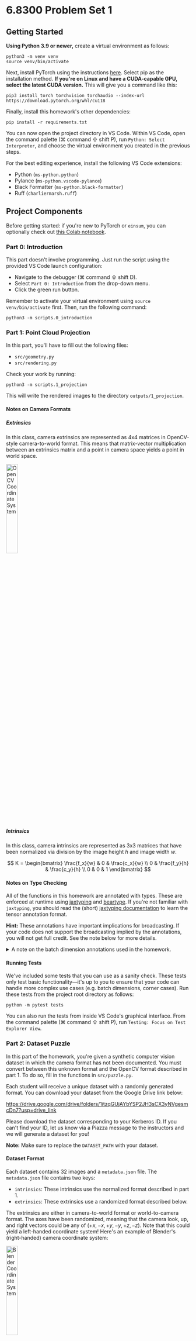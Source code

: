 # 6.8300 Problem Set 1

## Getting Started

**Using Python 3.9 or newer,** create a virtual environment as follows:

```
python3 -m venv venv
source venv/bin/activate
```

Next, install PyTorch using the instructions [here](https://pytorch.org/get-started/locally/). Select pip as the installation method. **If you're on Linux and have a CUDA-capable GPU, select the latest CUDA version.** This will give you a command like this:

```
pip3 install torch torchvision torchaudio --index-url https://download.pytorch.org/whl/cu118
```

Finally, install this homework's other dependencies:

```
pip install -r requirements.txt
```

You can now open the project directory in VS Code. Within VS Code, open the command palette (<key>⌘ command</key> <key>⇧ shift</key> <key>P</key>), run `Python: Select Interpreter`, and choose the virtual environment you created in the previous steps.

For the best editing experience, install the following VS Code extensions:

* Python (`ms-python.python`)
* Pylance (`ms-python.vscode-pylance`)
* Black Formatter (`ms-python.black-formatter`)
* Ruff (`charliermarsh.ruff`)

## Project Components

Before getting started: if you're new to PyTorch or `einsum`, you can optionally check out [this Colab notebook](https://drive.google.com/file/d/19RAkdGtmwnM9DcAmx1dF2NgHskZ8i2vl/view?usp=sharing).

### Part 0: Introduction

This part doesn't involve programming. Just run the script using the provided VS Code launch configuration:

- Navigate to the debugger (<key>⌘ command</key> <key>⇧ shift</key> <key>D</key>).
- Select `Part 0: Introduction` from the drop-down menu.
- Click the green run button.

<!-- <details>
<summary>Running code directly from a command line (not recommended)</summary>
<br> -->

Remember to activate your virtual environment using `source venv/bin/activate` first. Then, run the following command:

```
python3 -m scripts.0_introduction
```

</details>

### Part 1: Point Cloud Projection

In this part, you'll have to fill out the following files:

- `src/geometry.py`
- `src/rendering.py`

Check your work by running:
```
python3 -m scripts.1_projection
```
This will write the rendered images to the directory `outputs/1_projection`.

#### Notes on Camera Formats

##### Extrinsics

In this class, camera extrinsics are represented as 4x4 matrices in OpenCV-style camera-to-world format. This means that matrix-vector multiplication between an extrinsics matrix and a point in camera space yields a point in world space.

<img src="data/opencv_coordinate_system.png" alt="OpenCV Coordinate System" width="25%" />

##### Intrinsics

In this class, camera intrinsics are represented as 3x3 matrices that have been normalized via division by the image height $h$ and image width $w$.

$$
K = \begin{bmatrix}
    \frac{f_x}{w} & 0 & \frac{c_x}{w} \\
    0 & \frac{f_y}{h} & \frac{c_y}{h} \\
    0 & 0 & 1
\end{bmatrix}
$$

#### Notes on Type Checking

All of the functions in this homework are annotated with types. These are enforced at runtime using [jaxtyping](https://github.com/google/jaxtyping) and [beartype](https://github.com/beartype/beartype). If you're not familiar with `jaxtyping`, you should read the (short) [jaxtyping documentation](https://docs.kidger.site/jaxtyping/api/array/) to learn the tensor annotation format.

**Hint:** These annotations have important implications for broadcasting. If your code does not support the broadcasting implied by the annotations, you will not get full credit. See the note below for more details.

<details>
<summary>A note on the batch dimension annotations used in the homework.</summary>
<br>

The annotations `*batch` and `*#batch` are used for functions that can handle inputs with arbitrary batch dimensions. They differ in that `*#batch` states that batch dimensions can be broadcasted. For example:

```python
def broadcastable(a: Float[Tensor, "*#batch 4 4"], b: Float[Tensor, "*#batch 4"]) -> Float[Tensor, "*batch"]:
    ...

# This works, because the shapes (1, 2, 3, 1) and (2, 3, 5) can be broadcasted.
broadcastable(
    torch.randn((1, 2, 3, 1, 4, 4)),  # a
    torch.randn((2, 3, 5, 4)), # b
)

def not_broadcastable(a: Float[Tensor, "*batch 4 4"], b: Float[Tensor, "*batch 4"]):
    pass

# This doesn't work, since the shapes (1, 2, 3, 1) and (2, 3, 5) are not exactly the same.
not_broadcastable(
    torch.randn((1, 2, 3, 1, 4, 4)),  # a
    torch.randn((2, 3, 5, 4)), # b
)
```

All functions in `geometry.py` that have multiple parameters use `*#batch`, meaning that you must fill them out to handle broadcasting correctly. The functions `homogenize_points` and `homogenize_vectors` instead use `*batch`, since broadcasting doesn't apply when there's only one parameter. All functions return `*batch`, which means that outputs should have a fully broadcasted shape. In the example above, the output of `broadcastable` would have shape `(1, 2, 3, 5)`.

</details>



#### Running Tests

We've included some tests that you can use as a sanity check. These tests only test basic functionality—it's up to you to ensure that your code can handle more complex use cases (e.g. batch dimensions, corner cases). Run these tests from the project root directory as follows:

```
python -m pytest tests
```

You can also run the tests from inside VS Code's graphical interface. From the command palette (<key>⌘ command</key> <key>⇧ shift</key> <key>P</key>), run `Testing: Focus on Test Explorer View`.

### Part 2: Dataset Puzzle

In this part of the homework, you're given a synthetic computer vision dataset in which the camera format has not been documented. You must convert between this unknown format and the OpenCV format described in part 1. To do so, fill in the functions in `src/puzzle.py`.

Each student will receive a unique dataset with a randomly generated format. You can download your dataset from the Google Drive link below: 

https://drive.google.com/drive/folders/1itzqGUjAYbYSP2JH3sCX3yNVgesmcDn7?usp=drive_link

Please download the dataset corresponding to your Kerberos ID. If you can't find your ID, let us know via a Piazza message to the instructors and we will generate a dataset for you!

**Note:** Make sure to replace the `DATASET_PATH` with your dataset.

#### Dataset Format

Each dataset contains 32 images and a `metadata.json` file. The `metadata.json` file contains two keys:

* `intrinsics`: These intrinsics use the normalized format described in part 1.
* `extrinsics`: These extrinsics use a randomized format described below.

The extrinsics are either in camera-to-world format or world-to-camera format. The axes have been randomized, meaning that the camera look, up, and right vectors could be any of $(+x, -x, +y, -y, +z, -z)$. Note that this could yield a left-handed coordinate system! Here's an example of Blender's (right-handed) camera coordinate system:

<img src="data/blender_coordinate_system.png" alt="Blender Coordinate System" width="25%" />

#### Dataset Camera Arrangement

The cameras are arranged as described below. Use this information to help you figure out your camera format.

* The camera origins are always exactly 2 units from the origin.
* The world up vector is $+y$, and all cameras have $y \geq 0$.
* All camera look vectors point directly at the origin.
* All camera up vectors are pointed "up" in the world. In other words, the dot product between any camera up vector and $+y$ is positive.

Hint: How might one build a rotation matrix to convert between camera coordinate systems?

#### Checking Your Work

Check your work by running:
```
python3 -m scripts.2_puzzle
```
If your conversion function works correctly, you should be able to exactly reproduce the images in your dataset. If you want to test your `load_dataset` function in isolation, you can use the dataset located at `data/sample_dataset` with a `convert_dataset` that simply returns its input.

Note that you may use the mesh at `data/stanford_bunny.obj` if you find it helpful to do so, although using it is not required to find the solution.

### Part 3: Motion Magnification

In this part, you'll implement phase-based motion magnification in videos. 
Position shifts in image space correspond to phase shifts in the frequency domain of the Fourier transform. 
By comparing and amplifying these phase shifts between frames, we can exaggerate subtle motions in videos. 
To do so, fill in the functions in `src/magnify.py`.

#### Simple Motion (`magnify_change`)

For simple motions between two images, your implementation should:

* Compute the 2D Fourier transform of both images.
* Detect phase shifts by calculating the difference in phase.
* Magnify the phase shifts by a user-specified factor and reconstruct the image using the inverse FFT.

**Hint:** Recall Euler's formula: $\exp(i\theta) = \cos(\theta) + i\sin(\theta).$
This converts a phase (in radians) into a complex number, letting you combine magnitude and phase.

<details>
<summary>You can experiment with this concept:</summary>

```python
from numpy import angle, exp

# create a complex number
x = 1 + 1j
print(f"x = {x}")
print(f"Real = {x.real}, Imaginary = {x.imag}")

# magnitude and phase of complex number
mag = abs(x)
phase = angle(x)

print(f"Magnitude = {mag}")
print(f"Phase = {phase}")

# Euler's formula: reconstruct the complex number using magnitude and phase
y = mag * exp(phase * 1j)
print(f"y = {y}")
```
</details>

#### Multiple Motions 

##### Global (`magnify_motion_global_question`)
Given a test case with two moving points, predict where you would expect these points to appear after magnification.

##### Local (`magnify_motion_local`)
To handle multiple independent motions, your implementation should:

* Divide the image into overlapping local windows using Gaussian masks.
* Apply phase-based magnification to each window independently (by calling `magnify_change` on windowed portions).
* Aggregate results across all windows.

#### Video Motion Magnification (`magnify_motion_video`)

For video sequences, your implementation should:

* Process each RGB channel independently.
* Use spatial Gaussian masks to process local regions in each frame.
* Track phase changes over time by maintaining a moving average phase for each window.
* Magnify the phase shifts and update the moving average to ensure temporal consistency.

Helper functions are provided:

```python
process_phase_shift(current_phase, reference_phase)
update_moving_average(prev_average, new_value, alpha) 
```

**Hint:** Since the phase is periodic, ensure that computed phase shifts are constrained to the range [-π, π] before magnification.

#### Checking Your Work

Run the provided scripts for Part 3 to verify your implementation:

- **single_motion**  
  - Uses `magnify_change` on an image with a single impulse shift.  
  - Output is saved as `single_motion.png`.

- **multiple_motions_global**  
  - Uses `magnify_change` on an image with two different impulse shifts.  
  - **Note:** This reveals an artifact when handling multiple motions with a single global phase shift.  
  - Output is saved as `multiple_motions_global.png`.

- **multiple_motions_local**  
  - Uses `magnify_motion_local`on an image with two different impulse shifts.  
  - **Note:** This should handle both motions without producing the artifact seen in the global approach.  
  - Output is saved as `multiple_motions_local.png`.

- **motion_magnified_video**  
  - Uses `magnify_motion_video` on a video `bill.avi`.  
  - **Note:** The initial frames of the output video may show artifacts, which is expected behavior.
  - Output is saved as `bill_magnified.avi`.

You can check the behaviour of your functions by running: 

`python3 -m scripts.3_motion_magnification {tag}`

where you can replace the tag parameter with `single_motion`, `multiple_motions_global`, `multiple_motions_local` or `motion_magnified_video` to check your functions individually, or you can specify `all` to run all the tests. 

Output is saved to the directory `outputs/3_motion_magnification`.

### Part 4: Eulerian Motion Magnification

In this part, you will implement the predecessor of the phase-based motion magnification: Eulerian motion magnification.[^1]

[^1]: Hao-Yu Wu, Michael Rubinstein, Eugene Shih, John Guttag, Fredo Durand, and William T. Freeman. Eulerian video magnification for revealing subtle changes in the world. ACM Transactions on Graphics (Proc. SIGGRAPH 2012), 31(4), 2012

This method applies spatial decomposition and temporal filtering to magnify the subtle signals in the input video. The paper showed color magnification which could reveal color change due to the flow of blood as it fills the face, and also subtle motions like pulse on the wrist and moving abdomen of a baby as it breathes. 

To complete this section, please fill out the functions in `src/eulerian_motion.py`

#### Gaussian Pyramids (`create_gaussian_pyramid`)

This function should take the video frames as input and create 4 levels of the Gaussian pyramid. Add each level to a list so that the entire pyramid consists of one list. A plot of the first frame from each level of the pyramid can be found in `outputs/4_eulerian_motion/gaussian_pyramid.png`. Please submit this plot.

**Note:** The first level of the Gaussian pyramid should be the original video. 

#### Laplacian Pyramids (`create_laplacian_pyramid`)

This function takes in the Gaussian pyramid of the video and outputs a list containing the different levels of the Laplacian pyramid. A plot of the first frame from each level of the pyramid can be found in `outputs/4_eulerian_motion/laplacian_pyramid.png`. Please submit this plot.

**Note:** You will have only 3 levels for the Laplacian pyramid.

#### Temporal filtering (`butter_bandpass_filter` and `filter_laplacian_pyramid`)

We will perform temporal filtering on the Laplacian pyramid of the video. You will need to write the `butter_bandpass_filter` method which contructs the filter and filters the video. 

**Tips for writing butter_bandpass_filter**
  - Use `signal.butter` to create the bandpass filter (think about how to set the `axis` parameter).  
  - Use`signal.lfilter` to filter the video frames. 
**Note:** Please specify low and high frequencies in your filter as `0.4` and `3.0` repectively. 

Next use the `butter_bandpass_filter` function in `filter_laplacian_pyramid`. Apply the filter from `butter_bandpass_filter` to each of the levels of the Laplacian pyramid and then amplify the signal by an amplification factor of 20. Return the filtered Laplacian pyramid as a list as done so in the previous parts. 

Combine all the bandpassed filtered signals to one matrix which is the same dimensions as the input video. 

**Hint:** Start from the lowest resolution of the amplified filtered signal, upsample that using `cv2.pyrUp`, and add it to the amplified filtered signal at the next higher resolution.

#### Creating the Euler magnified video (`create_euler_magnified_video`)

In the `create_euler_magnified_video` function, combine all the bandpassed filtered signals to one matrix which is the same dimensions as the input video. **Hint:** Start from the lowest resolution of the amplified filtered signal, upsample that using cv2.pyrUp and add it to the amplified filtered signal at the next higher resolution.

To compute the final amplified video, loop over all the amplified filtered signals and add the sum of all to the original video. The output video, `euler_magnified_video`, will be the
input video frames + combined magnified signal.

#### Checking your work 

You can check the behaviour of your functions by running: 

`python3 -m scripts.4_eulerian_motion <tag>`

where you can replace the tag parameter with `create_gaussian_pyramid`, `create_laplacian_pyramid` or `create_euler_magnified_video` to check your functions individually, or you can specify `all` to run all the tests.

Output is saved to the directory `outputs/4_eulerian_motion`.

## Collaboration Policy

You may work with other students and use AI tools (e.g., ChatGPT, GitHub Copilot), but must submit code that you understand fully and have written yourself.

## Submission Policy

Double-check that you have not changed any of the function signatures in `geometry.py`, `puzzle.py`, `rendering.py`, `magnify.py` or `eulerian_motion.py`. Also, ensure the functions in `provided_code.py` are not changed. Submit to Gradescope.
